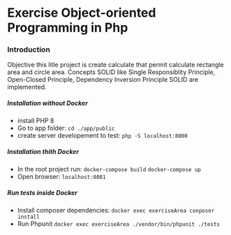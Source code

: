 # Exercise Object-oriented Programming in Php


### Introduction
Objective this litle project is create calculate that permit calculate rectangle area and circle area.
Concepts SOLID  like Single Responsiblity Principle, Open-Closed Principle, Dependency Inversion Principle  SOLID are implemented.


##### Installation without Docker
  - install PHP 8
  - Go to app folder:
    `cd ./app/public `
  - create server developement to test:
    `php -S localhost:8000`

##### Installation thith Docker
  - In the root project run:
     `docker-compose build`
      `docker-compose up`
  - Open browser:
    `localhost:8081`

##### Run tests inside Docker
  - Install composer dependencies:
   `docker exec exerciseArea conposer install`
  - Run Phpunit
    `docker exec exerciseArea ./vendor/bin/phpunit ./tests` 

